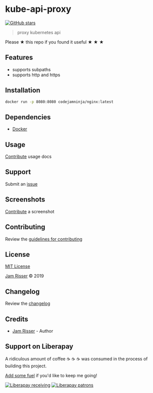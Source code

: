 # kube-api-proxy

[![GitHub stars](https://img.shields.io/github/stars/codejamninja/kube-api-proxy.svg?style=social&label=Stars)](https://github.com/codejamninja/kube-api-proxy)

> proxy kubernetes api

Please ★ this repo if you found it useful ★ ★ ★


## Features

* supports subpaths
* supports http and https


## Installation

```sh
docker run -p 8080:8080 codejamninja/nginx:latest
```


## Dependencies

* [Docker](https://docker.com)


## Usage

[Contribute](https://github.com/codejamninja/kube-api-proxy/blob/master/CONTRIBUTING.md) usage docs


## Support

Submit an [issue](https://github.com/codejamninja/kube-api-proxy/issues/new)


## Screenshots

[Contribute](https://github.com/codejamninja/kube-api-proxy/blob/master/CONTRIBUTING.md) a screenshot


## Contributing

Review the [guidelines for contributing](https://github.com/codejamninja/kube-api-proxy/blob/master/CONTRIBUTING.md)


## License

[MIT License](https://github.com/codejamninja/kube-api-proxy/blob/master/LICENSE)

[Jam Risser](https://codejam.ninja) © 2019


## Changelog

Review the [changelog](https://github.com/codejamninja/kube-api-proxy/blob/master/CHANGELOG.md)


## Credits

* [Jam Risser](https://codejam.ninja) - Author


## Support on Liberapay

A ridiculous amount of coffee ☕ ☕ ☕ was consumed in the process of building this project.

[Add some fuel](https://liberapay.com/codejamninja/donate) if you'd like to keep me going!

[![Liberapay receiving](https://img.shields.io/liberapay/receives/codejamninja.svg?style=flat-square)](https://liberapay.com/codejamninja/donate)
[![Liberapay patrons](https://img.shields.io/liberapay/patrons/codejamninja.svg?style=flat-square)](https://liberapay.com/codejamninja/donate)
